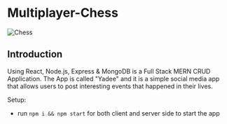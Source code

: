 # Multiplayer-Chess

![Chess](https://i.ibb.co/Z8Y0CJv/Screenshot-2020-10-30-at-11-10-04.png)

## Introduction

Using React, Node.js, Express & MongoDB is a Full Stack MERN CRUD Application. The App is called "Yadee" and it is a simple social media app that allows users to post interesting events that happened in their lives.


Setup:
- run ```npm i && npm start``` for both client and server side to start the app
